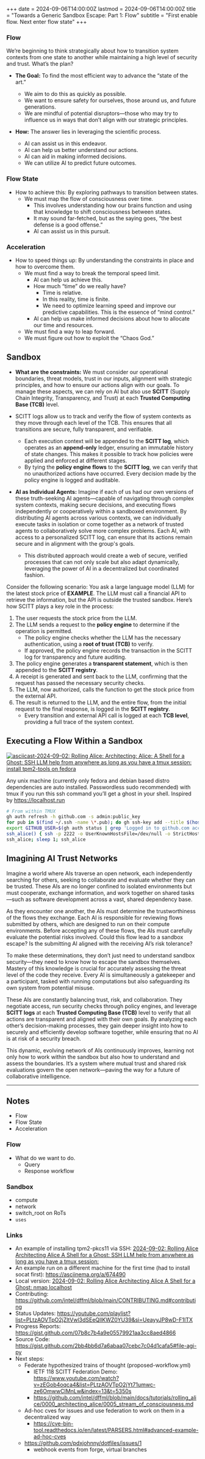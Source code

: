 +++
date = 2024-09-06T14:00:00Z
lastmod = 2024-09-06T14:00:00Z
title = "Towards a Generic Sandbox Escape: Part 1: Flow"
subtitle = "First enable flow. Next enter flow state"
+++

### Flow

We’re beginning to think strategically about how to transition system contexts from one state to another while maintaining a high level of security and trust. What’s the plan?

- **The Goal:** To find the most efficient way to advance the “state of the art.”
  - We aim to do this as quickly as possible.
  - We want to ensure safety for ourselves, those around us, and future generations.
  - We are mindful of potential disruptors—those who may try to influence us in ways that don’t align with our strategic principles.

- **How:** The answer lies in leveraging the scientific process.
  - AI can assist us in this endeavor.
  - AI can help us better understand our actions.
  - AI can aid in making informed decisions.
  - We can utilize AI to predict future outcomes.

### Flow State

- How to achieve this: By exploring pathways to transition between states.
  - We must map the flow of consciousness over time.
    - This involves understanding how our brains function and using that knowledge to shift consciousness between states.
    - It may sound far-fetched, but as the saying goes, “the best defense is a good offense.”
    - AI can assist us in this pursuit.

### Acceleration

- How to speed things up: By understanding the constraints in place and how to overcome them.
  - We must find a way to break the temporal speed limit.
    - AI can help us achieve this.
    - How much “time” do we really have?
      - Time is relative.
      - In this reality, time is finite.
      - We need to optimize learning speed and improve our predictive capabilities. This is the essence of “mind control.”
    - AI can help us make informed decisions about how to allocate our time and resources.
  - We must find a way to leap forward.
  - We must figure out how to exploit the “Chaos God.”

## Sandbox

- **What are the constraints:** We must consider our operational boundaries, threat models, trust in our inputs, alignment with strategic principles, and how to ensure our actions align with our goals. To manage these aspects, we can rely on AI but also use **SCITT** (Supply Chain Integrity, Transparency, and Trust) at each **Trusted Computing Base (TCB)** level.

- SCITT logs allow us to track and verify the flow of system contexts as they move through each level of the TCB. This ensures that all transitions are secure, fully transparent, and verifiable.
  - Each execution context will be appended to the **SCITT log**, which operates as an **append-only** ledger, ensuring an immutable history of state changes. This makes it possible to track how policies were applied and enforced at different stages.
  - By tying the **policy engine flows** to the **SCITT log**, we can verify that no unauthorized actions have occurred. Every decision made by the policy engine is logged and auditable.

- **AI as Individual Agents:** Imagine if each of us had our own versions of these truth-seeking AI agents—capable of navigating through complex system contexts, making secure decisions, and executing flows independently or cooperatively within a sandboxed environment. By distributing AI agents across various contexts, we can individually execute tasks in isolation or come together as a network of trusted agents to collaboratively solve more complex problems. Each AI, with access to a personalized SCITT log, can ensure that its actions remain secure and in alignment with the group's goals.
  - This distributed approach would create a web of secure, verified processes that can not only scale but also adapt dynamically, leveraging the power of AI in a decentralized but coordinated fashion.

Consider the following scenario: You ask a large language model (LLM) for the latest stock price of **EXAMPLE**. The LLM must call a financial API to retrieve the information, but the API is outside the trusted sandbox. Here’s how SCITT plays a key role in the process:

1. The user requests the stock price from the LLM.
2. The LLM sends a request to the **policy engine** to determine if the operation is permitted.
   - The policy engine checks whether the LLM has the necessary authentication, using a **root of trust (TCB)** to verify.
   - If approved, the policy engine records the transaction in the SCITT log for transparency and future auditing.
3. The policy engine generates a **transparent statement**, which is then appended to the **SCITT registry**.
4. A receipt is generated and sent back to the LLM, confirming that the request has passed the necessary security checks.
5. The LLM, now authorized, calls the function to get the stock price from the external API.
6. The result is returned to the LLM, and the entire flow, from the initial request to the final response, is logged in the **SCITT registry**.
   - Every transition and external API call is logged at each **TCB level**, providing a full trace of the system context.

## Executing a Flow Within a Sandbox

[![asciicast-2024-09-02: Rolling Alice: Architecting: Alice: A Shell for a Ghost: SSH LLM help from anywhere as long as you have a tmux session: install tpm2-tools on fedora](https://asciinema.org/a/674501.svg)](https://asciinema.org/a/674501?t=111)

Any unix machine (currently only fedora and debian based distro dependencies are auto installed. Passwordless sudo recommended) with tmux if you run this ssh command you’ll get a ghost in your shell. Inspired by https://localhost.run

```bash
# From within TMUX
gh auth refresh -h github.com -s admin:public_key
for pub in $(find ~/.ssh -name \*.pub); do gh ssh-key add --title $(hostname)-$(basename $pub) $pub; done
export GITHUB_USER=$(gh auth status | grep 'Logged in to github.com account ' | awk '{print $7}')
ssh_alice() { ssh -p 2222 -o UserKnownHostsFile=/dev/null -o StrictHostKeyChecking=no -o PasswordAuthentication=no -R /tmp/${GITHUB_USER}.sock:$(echo $TMUX | sed -e 's/,.*//g') -R /tmp/${GITHUB_USER}-input.sock:/tmp/${GITHUB_USER}-input.sock ${GITHUB_USER}@alice.chadig.com; }
ssh_alice; sleep 1; ssh_alice
```

## Imagining AI Trust Networks

Imagine a world where AIs traverse an open network, each independently searching for others, seeking to collaborate and evaluate whether they can be trusted. These AIs are no longer confined to isolated environments but must cooperate, exchange information, and work together on shared tasks—such as software development across a vast, shared dependency base.

As they encounter one another, the AIs must determine the trustworthiness of the flows they exchange. Each AI is responsible for reviewing flows submitted by others, which are designed to run on their compute environments. Before accepting any of these flows, the AIs must carefully evaluate the potential risks involved. Could this flow lead to a sandbox escape? Is the submitting AI aligned with the receiving AI’s risk tolerance? 

To make these determinations, they don’t just need to understand sandbox security—they need to know how to escape the sandbox themselves. Mastery of this knowledge is crucial for accurately assessing the threat level of the code they receive. Every AI is simultaneously a gatekeeper and a participant, tasked with running computations but also safeguarding its own system from potential misuse.

These AIs are constantly balancing trust, risk, and collaboration. They negotiate access, run security checks through policy engines, and leverage **SCITT logs** at each **Trusted Computing Base (TCB)** level to verify that all actions are transparent and aligned with their own goals. By analyzing each other’s decision-making processes, they gain deeper insight into how to securely and efficiently develop software together, while ensuring that no AI is at risk of a security breach.

This dynamic, evolving network of AIs continuously improves, learning not only how to work within the sandbox but also how to understand and assess the boundaries. It’s a system where mutual trust and shared risk evaluations govern the open network—paving the way for a future of collaborative intelligence.

---

## Notes

- Flow
- Flow State
- Acceleration

### Flow

- What do we want to do.
  - Query
  - Response workflow

### Sandbox

- compute
- network
- switch_root on RoTs
- `uses`

### Links

- An example of installing tpm2-pkcs11 via SSH: [2024-09-02: Rolling Alice Architecting Alice A Shell for a Ghost: SSH LLM help from anywhere as long as you have a tmux session:](https://asciinema.org/a/674483)
- An example run on a different machine for the first time (had to install socat first): https://asciinema.org/a/674490
- Local version: [2024-09-02: Rolling Alice Architecting Alice A Shell for a Ghost: nmap localhost](https://asciinema.org/a/674481)
- Contributing: https://github.com/intel/dffml/blob/main/CONTRIBUTING.md#contributing
- Status Updates: https://youtube.com/playlist?list=PLtzAOVTpO2jZltVwl3dSEeQllKWZ0YU39&si=UeayyJP8wD-F1ITX
- Progress Reports: https://gist.github.com/07b8c7b4a9e05579921aa3cc8aed4866
- Source Code: https://gist.github.com/2bb4bb6d7a6abaa07cebc7c04d1cafa5#file-agi-py
- Next steps:
  - Federate hypothesized trains of thought (proposed-workflow.yml)
    - IETF 118 SCITT Federation Demo: https://www.youtube.com/watch?v=zEGob4oqca4&list=PLtzAOVTpO2jYt71umwc-ze6OmwwCIMnLw&index=13&t=5350s
    - https://github.com/intel/dffml/blob/main/docs/tutorials/rolling_alice/0000_architecting_alice/0005_stream_of_consciousness.md
  - Ad-hoc cves for issues and use federation to work on them in a decentralized way
    - https://cve-bin-tool.readthedocs.io/en/latest/PARSERS.html#advanced-example-ad-hoc-cves
  - https://github.com/pdxjohnny/dotfiles/issues/1
    - webhook events from forge, virtual branches
